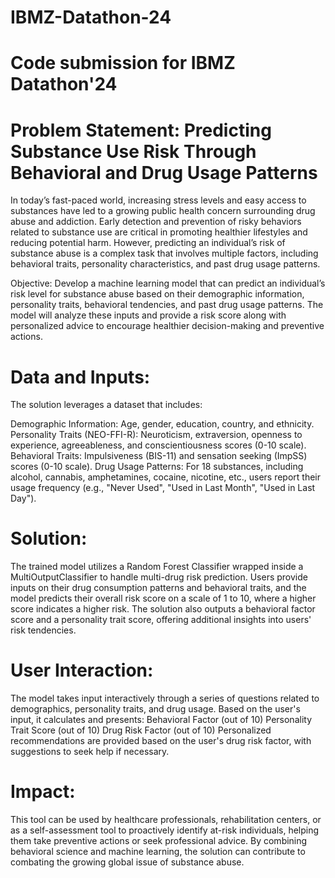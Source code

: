 # IBMZ-Datathon-24
# Code submission for IBMZ Datathon'24

# Problem Statement: Predicting Substance Use Risk Through Behavioral and Drug Usage Patterns
In today’s fast-paced world, increasing stress levels and easy access to substances have led to a growing public health concern surrounding drug abuse and addiction. Early detection and prevention of risky behaviors related to substance use are critical in promoting healthier lifestyles and reducing potential harm. However, predicting an individual’s risk of substance abuse is a complex task that involves multiple factors, including behavioral traits, personality characteristics, and past drug usage patterns.

Objective:
Develop a machine learning model that can predict an individual’s risk level for substance abuse based on their demographic information, personality traits, behavioral tendencies, and past drug usage patterns. The model will analyze these inputs and provide a risk score along with personalized advice to encourage healthier decision-making and preventive actions.

# Data and Inputs:
The solution leverages a dataset that includes:

Demographic Information: Age, gender, education, country, and ethnicity.
Personality Traits (NEO-FFI-R): Neuroticism, extraversion, openness to experience, agreeableness, and conscientiousness scores (0-10 scale).
Behavioral Traits: Impulsiveness (BIS-11) and sensation seeking (ImpSS) scores (0-10 scale).
Drug Usage Patterns: For 18 substances, including alcohol, cannabis, amphetamines, cocaine, nicotine, etc., users report their usage frequency (e.g., "Never Used", "Used in Last Month", "Used in Last Day").

# Solution:
The trained model utilizes a Random Forest Classifier wrapped inside a MultiOutputClassifier to handle multi-drug risk prediction. Users provide inputs on their drug consumption patterns and behavioral traits, and the model predicts their overall risk score on a scale of 1 to 10, where a higher score indicates a higher risk. The solution also outputs a behavioral factor score and a personality trait score, offering additional insights into users' risk tendencies.

# User Interaction:
The model takes input interactively through a series of questions related to demographics, personality traits, and drug usage.
Based on the user's input, it calculates and presents:
Behavioral Factor (out of 10)
Personality Trait Score (out of 10)
Drug Risk Factor (out of 10)
Personalized recommendations are provided based on the user's drug risk factor, with suggestions to seek help if necessary.

# Impact:
This tool can be used by healthcare professionals, rehabilitation centers, or as a self-assessment tool to proactively identify at-risk individuals, helping them take preventive actions or seek professional advice. By combining behavioral science and machine learning, the solution can contribute to combating the growing global issue of substance abuse.
